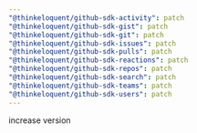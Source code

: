 ```yaml
---
"@thinkeloquent/github-sdk-activity": patch
"@thinkeloquent/github-sdk-gist": patch
"@thinkeloquent/github-sdk-git": patch
"@thinkeloquent/github-sdk-issues": patch
"@thinkeloquent/github-sdk-pulls": patch
"@thinkeloquent/github-sdk-reactions": patch
"@thinkeloquent/github-sdk-repos": patch
"@thinkeloquent/github-sdk-search": patch
"@thinkeloquent/github-sdk-teams": patch
"@thinkeloquent/github-sdk-users": patch
---
```


increase version
